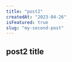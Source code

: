 ```yaml
---
title: "post2"
createdAt: "2023-04-26"
isFeatured: true
slug: "my-second-post"
---
```


## post2 title
